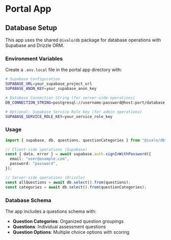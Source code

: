 # Portal App

## Database Setup

This app uses the shared `@ivalo/db` package for database operations with Supabase and Drizzle ORM.

### Environment Variables

Create a `.env.local` file in the portal app directory with:

```bash
# Supabase Configuration
SUPABASE_URL=your_supabase_project_url
SUPABASE_ANON_KEY=your_supabase_anon_key

# Database Connection String (for server-side operations)
DB_CONNECTION_STRING=postgresql://username:password@host:port/database

# Optional: Supabase Service Role Key (for admin operations)
SUPABASE_SERVICE_ROLE_KEY=your_service_role_key
```

### Usage

```typescript
import { supabase, db, questions, questionCategories } from "@ivalo/db";

// Client-side operations (Supabase)
const { data, error } = await supabase.auth.signInWithPassword({
  email: "user@example.com",
  password: "password",
});

// Server-side operations (Drizzle)
const allQuestions = await db.select().from(questions);
const categories = await db.select().from(questionCategories);
```

### Database Schema

The app includes a questions schema with:

- **Question Categories**: Organized question groupings
- **Questions**: Individual assessment questions
- **Question Options**: Multiple choice options with scoring
